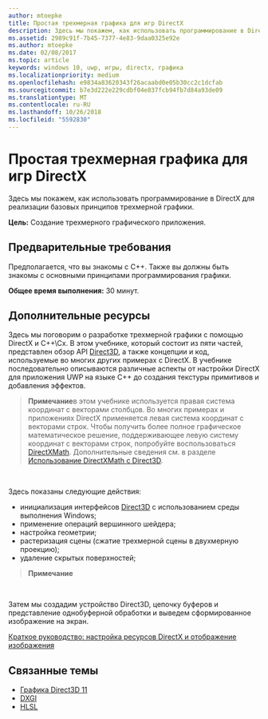 ```yaml
---
author: mtoepke
title: Простая трехмерная графика для игр DirectX
description: Здесь мы покажем, как использовать программирование в DirectX для реализации базовых принципов трехмерной графики.
ms.assetid: 2989c91f-7b45-7377-4e83-9daa0325e92e
ms.author: mtoepke
ms.date: 02/08/2017
ms.topic: article
keywords: windows 10, uwp, игры, directx, графика
ms.localizationpriority: medium
ms.openlocfilehash: e9834a83620343f26acaabd0e05b30cc2c1dcfab
ms.sourcegitcommit: b7e3d222e229cdbf04e837fcb94fb7d84a93de09
ms.translationtype: MT
ms.contentlocale: ru-RU
ms.lasthandoff: 10/26/2018
ms.locfileid: "5592830"
---
```

# <a name="basic-3d-graphics-for-directx-games"></a>Простая трехмерная графика для игр DirectX



Здесь мы покажем, как использовать программирование в DirectX для реализации базовых принципов трехмерной графики.

**Цель:** Создание трехмерного графического приложения.

## <a name="prerequisites"></a>Предварительные требования


Предполагается, что вы знакомы с C++. Также вы должны быть знакомы с основными принципами программирования графики.

**Общее время выполнения:** 30 минут.

## <a name="where-to-go-from-here"></a>Дополнительные ресурсы


Здесь мы поговорим о разработке трехмерной графики с помощью DirectX и C++\\Cx. В этом учебнике, который состоит из пяти частей, представлен обзор API [Direct3D](https://msdn.microsoft.com/library/windows/desktop/hh309466), а также концепции и код, используемые во многих других примерах с DirectX. В учебнике последовательно описываются различные аспекты от настройки DirectX для приложения UWP на языке C++ до создания текстуры примитивов и добавления эффектов.

> **Примечание**в этом учебнике используется правая система координат с векторами столбцов. Во многих примерах и приложениях DirectX применяется левая система координат с векторами строк. Чтобы получить более полное графическое математическое решение, поддерживающее левую систему координат с векторами строк, попробуйте воспользоваться [DirectXMath](https://msdn.microsoft.com/library/windows/desktop/hh437833). Дополнительные сведения см. в разделе [Использование DirectXMath с Direct3D](https://msdn.microsoft.com/library/windows/desktop/ff729728#Use_DXMath_with_D3D).

 

Здесь показаны следующие действия:

-   инициализация интерфейсов [Direct3D](https://msdn.microsoft.com/library/windows/desktop/hh309466) с использованием среды выполнения Windows;
-   применение операций вершинного шейдера;
-   настройка геометрии;
-   растеризация сцены (сжатие трехмерной сцены в двухмерную проекцию);
-   удаление скрытых поверхностей;

> **Примечание**  

 

Затем мы создадим устройство Direct3D, цепочку буферов и представление однобуферной обработки и выведем сформированное изображение на экран.

[Краткое руководство: настройка ресурсов DirectX и отображение изображения](setting-up-directx-resources.md)

## <a name="related-topics"></a>Связанные темы


* [Графика Direct3D 11](https://msdn.microsoft.com/library/windows/desktop/ff476080)
* [DXGI](https://msdn.microsoft.com/library/windows/desktop/hh404534)
* [HLSL](https://msdn.microsoft.com/library/windows/desktop/bb509561)

 

 




